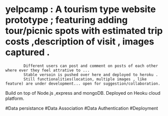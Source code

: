 # yelpcamp : A tourism type website prototype ; featuring adding tour/picnic spots with estimated trip costs ,description of visit , images captured . 
            Different users can post and comment on posts of each other where ever they feel attrative to ...
            Stable versoin is pushed over here and deployed to heroku .
            Still functionalities(location, multiple images , like feature) are under development... open for suggestion/collaboration.

Build on top of Node.js ,express and mongoDB. Deployed on Heoku cloud platform.

#Data persistance
#Data Association
#Data Authentication
#Deployment
